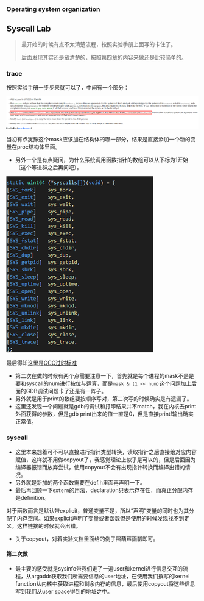 ### Operating system organization



## Syscall Lab

> 最开始的时候有点不太清楚流程，按照实验手册上面写的卡住了。
>
> 后面发现其实还是蛮清楚的，按照第四章的内容来做还是比较简单的。

### trace

按照实验手册一步步来就可以了，中间有一个部分：

![image-20210329170512659](./pics/trace.png)

当初有点犹豫这个mask应该加在结构体的哪一部分，结果是直接添加一个新的变量在proc结构体里面。

* 另外一个是有点疑问，为什么系统调用函数指针的数组可以从下标为1开始（这个等进群之后再问吧）。

![image-20210329171042745](./pics/strangeArray.png)

最后得知这里是[GCC过时标准](https://gcc.gnu.org/onlinedocs/gcc/Designated-Inits.html)

* 第二次在做的时候有两个点需要注意一下，首先就是每个进程的mask不是是要和syscall的num进行按位与运算，而是```mask & (1 << num)```这个问题加上后面的GDB调试问题卡了还是有一阵子。
* 另外就是用于print的数组要按顺序写对，第二次写的时候确实是有遗漏了。
* 这里还发现一个问题就是gdb的调试和打印结果并不match，我在内核去print外面获得的参数，但是gdb print出来的值一直是0，但是直接printf输出确实正常值。

### syscall

* 这里本来想着可不可以直接进行指针类型转换，读取指针之后直接给对应内容赋值，这样就不用做copyout了，我感觉理论上似乎是可以的，但是后面因为编译器报错而放弃尝试，使用copyout不会有出现指针转换而编译出错的情况。
* 另外就是新加的两个函数需要在def.h里面再声明一下。
* 最后再回顾一下```extern```的用法，declaration只表示存在性，而真正分配内存是definition。

对于函数而言是默认带explicit，普通变量不是，所以“声明”变量的同时也为其分配了内存空间。如果explicit声明了变量或者函数但是使用的时候发现找不到定义，这样链接的时候就会出错。

* 关于copyout，对着实验文档里面给的例子照葫芦画瓢即可。

#### 第二次做

* 最主要的感受就是sysinfo带我们走了一遍user和kernel进行信息交互的流程，从argaddr获取我们所需要信息的user地址，在使用我们撰写的kernel function从内核中获取进程和剩余内存的信息，最后使用copyout将这些信息写到我们从user space得到的地址之中。